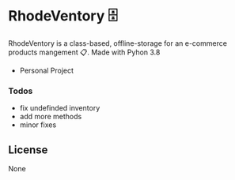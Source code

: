 # RhodeVentory 🗄
RhodeVentory is a class-based, offline-storage for an e-commerce products mangement 📋. Made with Pyhon 3.8

  - Personal Project

### Todos

 - fix undefinded inventory
 - add more methods
 - minor fixes

License
----

None
